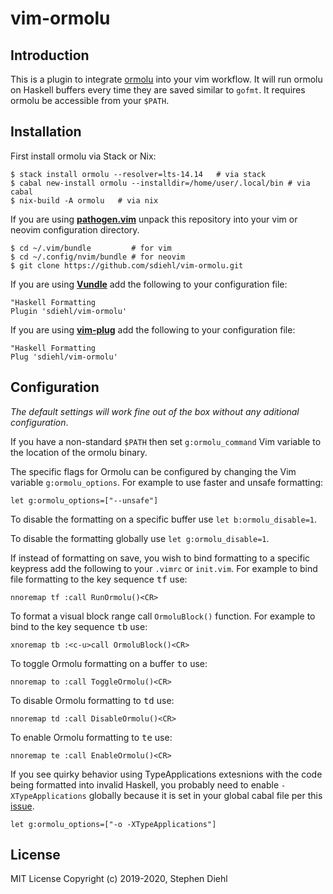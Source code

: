 vim-ormolu
==========

Introduction
------------

This is a plugin to integrate [ormolu] into your vim workflow. It will run
ormolu on Haskell buffers every time they are saved similar to `gofmt`. It
requires ormolu be accessible from your `$PATH`.

[ormolu]: https://github.com/tweag/ormolu

Installation
------------

First install ormolu via Stack or Nix:

```console
$ stack install ormolu --resolver=lts-14.14   # via stack
$ cabal new-install ormolu --installdir=/home/user/.local/bin # via cabal
$ nix-build -A ormolu   # via nix
```

If you are using **[pathogen.vim](https://github.com/tpope/vim-pathogen)** unpack
this repository into your vim or neovim configuration directory.

```console
$ cd ~/.vim/bundle         # for vim
$ cd ~/.config/nvim/bundle # for neovim
$ git clone https://github.com/sdiehl/vim-ormolu.git
```

If you are using **[Vundle](https://github.com/gmarik/Vundle.vim)** add the
following to your configuration file:

```vim
"Haskell Formatting
Plugin 'sdiehl/vim-ormolu'
```

If you are using **[vim-plug](https://github.com/junegunn/vim-plug)** add the
following to your configuration file:

```vim
"Haskell Formatting
Plug 'sdiehl/vim-ormolu'
```

Configuration
-------------

*The default settings will work fine out of the box without any aditional
configuration*.

If you have a non-standard `$PATH` then set `g:ormolu_command` Vim variable to
the location of the ormolu binary.

The specific flags for Ormolu can be configured by changing the Vim variable
`g:ormolu_options`. For example to use faster and unsafe formatting:

```vim
let g:ormolu_options=["--unsafe"]
```

To disable the formatting on a specific buffer use `let b:ormolu_disable=1`.

To disable the formatting globally use `let g:ormolu_disable=1`.

If instead of formatting on save, you wish to bind formatting to a specific
keypress add the following to your `.vimrc` or `init.vim`.  For example to bind
file formatting to the key sequence <kbd>t</kbd><kbd>f</kbd> use:

```vim
nnoremap tf :call RunOrmolu()<CR>
```

To format a visual block range call `OrmoluBlock()` function. For example to
bind to the key sequence <kbd>t</kbd><kbd>b</kbd> use:

```vim
xnoremap tb :<c-u>call OrmoluBlock()<CR>
```

To toggle Ormolu formatting on a buffer <kbd>t</kbd><kbd>o</kbd> use:

```vim
nnoremap to :call ToggleOrmolu()<CR>
```

To disable Ormolu formatting to <kbd>t</kbd><kbd>d</kbd> use:

```vim
nnoremap td :call DisableOrmolu()<CR>
```

To enable Ormolu formatting to <kbd>t</kbd><kbd>e</kbd> use:

```vim
nnoremap te :call EnableOrmolu()<CR>
```

If you see quirky behavior using TypeApplications extesnions with the code being formatted into invalid Haskell, you probably need to enable `-XTypeApplications` globally because it is set in your global cabal file per this [issue](https://github.com/tweag/ormolu/issues/452).

```vim
let g:ormolu_options=["-o -XTypeApplications"]
```

License
-------

MIT License
Copyright (c) 2019-2020, Stephen Diehl
